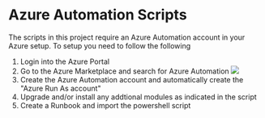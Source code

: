 # Azure Automation Scripts

The scripts in this project require an Azure Automation account in your Azure setup. To setup you need to follow the following 

<ol>
    <li>Login into the Azure Portal</li>
    <li>Go to the Azure Marketplace and search for Azure Automation <img src="https://cloud.githubusercontent.com/assets/16628370/22436129/1a5de7a8-e723-11e6-85ef-bf51d6002bd3.png"/></li>
    <li>Create the Azure Automation account and automatically create the "Azure Run As account"</li>
    <li>Upgrade and/or install any addtional modules as indicated in the script</li>
    <li>Create a Runbook and import the powershell script</li>
</ol>
